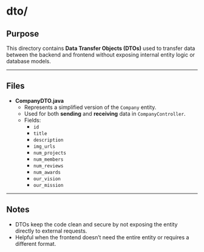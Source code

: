 # dto/

## Purpose
This directory contains **Data Transfer Objects (DTOs)** used to transfer data between the backend and frontend without exposing internal entity logic or database models.

---

## Files

- **CompanyDTO.java**
    - Represents a simplified version of the `Company` entity.
    - Used for both **sending** and **receiving** data in `CompanyController`.
    - Fields:
        - `id`
        - `title`
        - `description`
        - `img_urls`
        - `num_projects`
        - `num_members`
        - `num_reviews`
        - `num_awards`
        - `our_vision`
        - `our_mission`

---

## Notes
- DTOs keep the code clean and secure by not exposing the entity directly to external requests.
- Helpful when the frontend doesn’t need the entire entity or requires a different format.

